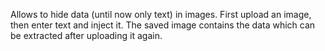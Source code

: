Allows to hide data (until now only text) in images. 
First upload an image, then enter text and inject it.
The saved image contains the data which can be extracted after uploading it again.
